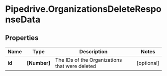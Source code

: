 # Pipedrive.OrganizationsDeleteResponseData

## Properties

Name | Type | Description | Notes
------------ | ------------- | ------------- | -------------
**id** | **[Number]** | The IDs of the Organizations that were deleted | [optional] 


